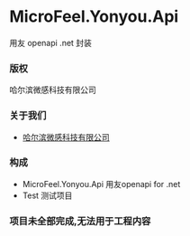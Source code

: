 # MicroFeel.Yonyou.Api

  用友 openapi .net 封装

### 版权
 哈尔滨微感科技有限公司

### 关于我们
- [哈尔滨微感科技有限公司](https://www.microfeel.net)

### 构成
- MicroFeel.Yonyou.Api 用友openapi for .net 
- Test 测试项目


### 项目未全部完成,无法用于工程内容 




